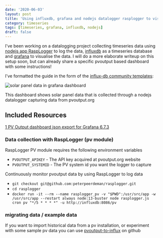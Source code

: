 ```yaml
---
date: '2020-06-03'
layout: post
title: 'Using influxdb, grafana and nodejs datalogger rasplogger to visualise solar panel data'
category: timeseries
tags: [timeseries, grafana, influxdb, nodejs]
draft: false
---
```


I've been working on a datalogging project collecting timeseries data using [nodejs app RaspLogger](https://github.com/peterpeerdeman/rasplogger) to log the data, [influxdb](https://www.influxdata.com/) as a timeseries database and [grafana](https://grafana.com/) to visualise the data. I will do a more elaborate writeup on this setup soon, but can already share a specific pvoutput based dashboard with some instructions!

I've formatted the guide in the form of the [influx-db community templates](https://github.com/influxdata/community-template://github.com/influxdata/community-templates):

![solar panel data in grafana dashboard](../assets/images/2020-06-03-pv-dashboard.png)

This dashboard shows solar panel data that is collected through a nodejs datalogger capturing data from pvoutput.org

## Included Resources

[1 PV Output dashboard json export for Grafana 6.7.3](https://raw.githubusercontent.com/peterpeerdeman/rasplogger/master/grafana-dashboards/pv-output.json)

### Data collection with RaspLogger (pv module)

RaspLogger PV module requires the following environment variables

-   `PVOUTPUT_APIKEY` - The API key acquired at pvoutput.org website
-   `PVOUTPUT_SYSTEMID` - The PV system id you want the logger to capture

Continuously monitor pvoutput data by using RaspLogger to log data

-   `git checkout git@github.com:peterpeerdeman/rasplogger.git`
-   `cd rasplogger`
-   `docker run -it --rm --name rasplogger_pv -v "$PWD":/usr/src/app -w /usr/src/app --restart always node:13-buster node rasplogger.js cron pv "*/5 * * * *" -u http://influxdb:8086/pv`

### migrating data / example data

If you want to import historical data from a pv installation, or experiment with some sample pv data you can use [pvoutput-to-influx](https://github.com/peterpeerdeman/pvoutput-to-influx) on github
